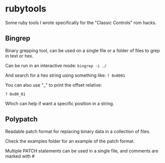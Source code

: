# rubytools

Some ruby tools I wrote specifically for the "Classic Controls" rom hacks.

## Bingrep

Binary grepping tool, can be used on a single file or a folder of files to grep in text or hex.

Can be run in an interactive mode: `bingrep -i ./`

And search for a hex string using something like: `? 0x0001`

You can also use "_" to print the offset relative:

`? 0x00_01`

Which can help if want a specific position in a string.

## Polypatch

Readable patch format for replacing binary data in a collection of files.

Check the examples folder for an example of the patch format.

Multiple PATCH statements can be used in a single file, and comments are marked with #